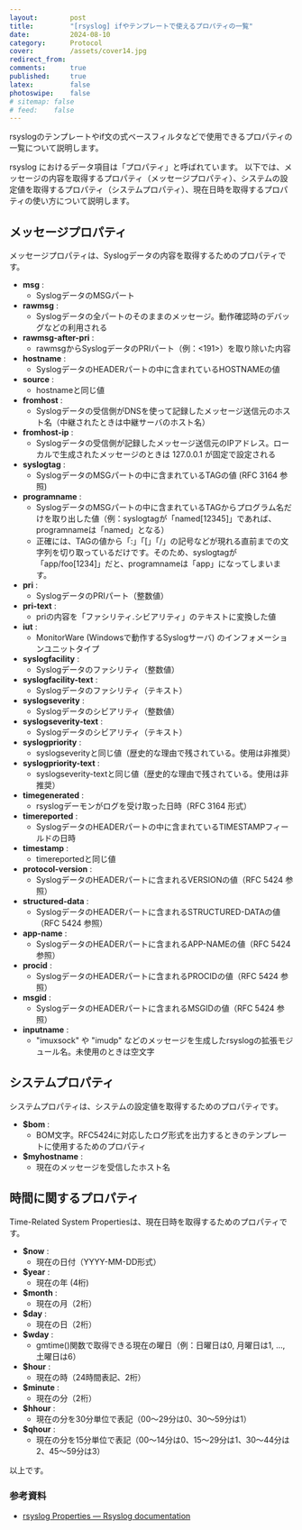 ```yaml
---
layout:        post
title:         "[rsyslog] ifやテンプレートで使えるプロパティの一覧"
date:          2024-08-10
category:      Protocol
cover:         /assets/cover14.jpg
redirect_from:
comments:      true
published:     true
latex:         false
photoswipe:    false
# sitemap: false
# feed:    false
---
```


rsyslogのテンプレートやif文の式ベースフィルタなどで使用できるプロパティの一覧について説明します。

rsyslog におけるデータ項目は「プロパティ」と呼ばれています。
以下では、メッセージの内容を取得するプロパティ（メッセージプロパティ）、システムの設定値を取得するプロパティ（システムプロパティ）、現在日時を取得するプロパティの使い方について説明します。

## メッセージプロパティ

メッセージプロパティは、Syslogデータの内容を取得するためのプロパティです。

- **msg** :
    - SyslogデータのMSGパート
- **rawmsg** :
    - Syslogデータの全パートのそのままのメッセージ。動作確認時のデバッグなどの利用される
- **rawmsg-after-pri** :
    - rawmsgからSyslogデータのPRIパート（例：\<191>）を取り除いた内容
- **hostname** :
    - SyslogデータのHEADERパートの中に含まれているHOSTNAMEの値
- **source** :
    - hostnameと同じ値
- **fromhost** :
    - Syslogデータの受信側がDNSを使って記録したメッセージ送信元のホスト名（中継されたときは中継サーバのホスト名）
- **fromhost-ip** :
    - Syslogデータの受信側が記録したメッセージ送信元のIPアドレス。ローカルで生成されたメッセージのときは 127.0.0.1 が固定で設定される
- **syslogtag** :
    - SyslogデータのMSGパートの中に含まれているTAGの値 (RFC 3164 参照)
- **programname** :
    - SyslogデータのMSGパートの中に含まれているTAGからプログラム名だけを取り出した値（例：syslogtagが「named[12345]」であれば、programnameは「named」となる）
    - 正確には、TAGの値から「:」「\[」「/」の記号などが現れる直前までの文字列を切り取っているだけです。そのため、syslogtagが「app/foo[1234]」だと、programnameは「app」になってしまいます。
- **pri** :
    - SyslogデータのPRIパート（整数値）
- **pri-text** :
    - priの内容を「ファシリティ.シビアリティ」のテキストに変換した値
- **iut** :
    - MonitorWare (Windowsで動作するSyslogサーバ) のインフォメーションユニットタイプ
- **syslogfacility** :
    - Syslogデータのファシリティ（整数値）
- **syslogfacility-text** :
    - Syslogデータのファシリティ（テキスト）
- **syslogseverity** :
    - Syslogデータのシビアリティ（整数値）
- **syslogseverity-text** :
    - Syslogデータのシビアリティ（テキスト）
- **syslogpriority** :
    - syslogseverityと同じ値（歴史的な理由で残されている。使用は非推奨）
- **syslogpriority-text** :
    - syslogseverity-textと同じ値（歴史的な理由で残されている。使用は非推奨）
- **timegenerated** :
    - rsyslogデーモンがログを受け取った日時（RFC 3164 形式）
- **timereported** :
    - SyslogデータのHEADERパートの中に含まれているTIMESTAMPフィールドの日時
- **timestamp** :
    - timereportedと同じ値
- **protocol-version** :
    - SyslogデータのHEADERパートに含まれるVERSIONの値（RFC 5424 参照）
- **structured-data** :
    - SyslogデータのHEADERパートに含まれるSTRUCTURED-DATAの値（RFC 5424 参照）
- **app-name** :
    - SyslogデータのHEADERパートに含まれるAPP-NAMEの値（RFC 5424 参照）
- **procid** :
    - SyslogデータのHEADERパートに含まれるPROCIDの値（RFC 5424 参照）
- **msgid** :
    - SyslogデータのHEADERパートに含まれるMSGIDの値（RFC 5424 参照）
- **inputname** :
    - "imuxsock" や "imudp" などのメッセージを生成したrsyslogの拡張モジュール名。未使用のときは空文字

## システムプロパティ

システムプロパティは、システムの設定値を取得するためのプロパティです。

- **$bom** :
    - BOM文字。RFC5424に対応したログ形式を出力するときのテンプレートに使用するためのプロパティ
- **$myhostname** :
    - 現在のメッセージを受信したホスト名

## 時間に関するプロパティ

Time-Related System Propertiesは、現在日時を取得するためのプロパティです。

- **$now** :
    - 現在の日付（YYYY-MM-DD形式）
- **$year** :
    - 現在の年 (4桁)
- **$month** :
    - 現在の月（2桁）
- **$day** :
    - 現在の日（2桁）
- **$wday** :
    - gmtime()関数で取得できる現在の曜日（例：日曜日は0, 月曜日は1, …, 土曜日は6）
- **$hour** :
    - 現在の時（24時間表記、2桁）
- **$minute** :
    - 現在の分（2桁）
- **$hhour** :
    - 現在の分を30分単位で表記（00〜29分は0、30〜59分は1）
- **$qhour** :
    - 現在の分を15分単位で表記（00〜14分は0、15〜29分は1、30〜44分は2、45〜59分は3）

以上です。

### 参考資料

- [rsyslog Properties — Rsyslog documentation](https://www.rsyslog.com/doc/configuration/properties.html)
